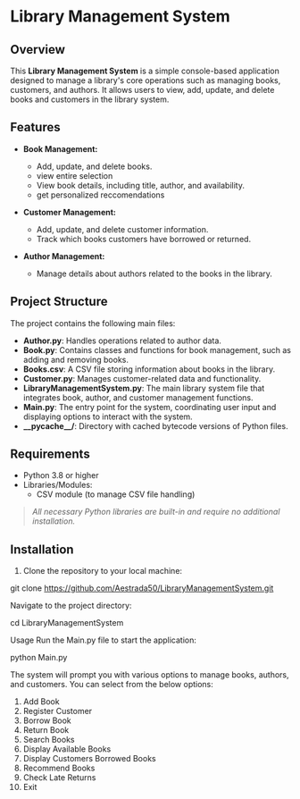 # Library Management System

## Overview

This **Library Management System** is a simple console-based application designed to manage a library's core operations such as managing books, customers, and authors. It allows users to view, add, update, and delete books and customers in the library system.

## Features

- **Book Management:**
  - Add, update, and delete books.
  - view entire selection
  - View book details, including title, author, and availability.
  - get personalized reccomendations

- **Customer Management:**
  - Add, update, and delete customer information.
  - Track which books customers have borrowed or returned.

- **Author Management:**
  - Manage details about authors related to the books in the library.

## Project Structure

The project contains the following main files:

- **Author.py**: Handles operations related to author data.
- **Book.py**: Contains classes and functions for book management, such as adding and removing books.
- **Books.csv**: A CSV file storing information about books in the library.
- **Customer.py**: Manages customer-related data and functionality.
- **LibraryManagementSystem.py**: The main library system file that integrates book, author, and customer management functions.
- **Main.py**: The entry point for the system, coordinating user input and displaying options to interact with the system.
- **\_\_pycache\_\_/**: Directory with cached bytecode versions of Python files.

## Requirements

- Python 3.8 or higher
- Libraries/Modules:
  - CSV module (to manage CSV file handling)
  
> *All necessary Python libraries are built-in and require no additional installation.*

## Installation

1. Clone the repository to your local machine:

git clone https://github.com/Aestrada50/LibraryManagementSystem.git

Navigate to the project directory:

cd LibraryManagementSystem

Usage
Run the Main.py file to start the application:

python Main.py

The system will prompt you with various options to manage books, authors, and customers. You can select from the below options:

  1. Add Book
  2. Register Customer
  3. Borrow Book
  4. Return Book
  5. Search Books
  6. Display Available Books
  7. Display Customers Borrowed Books
  8. Recommend Books
  9. Check Late Returns
  10. Exit
